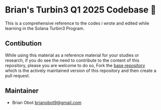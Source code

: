 # Brian's Turbin3 Q1 2025 Codebase 🦇

This is a comprehensive reference to the codes i wrote and edited while learning in the Solana Turbin3 Program.


## Contibution
While using this material as a reference material for your studies or research, if you do see the need to contribute to the 
content of this repository, please you are welcome to do so, Fork the [base repository](https://github.com/brianobot/TURBIN3-Q1-25) which is the actively maintained version of this repository and then create a pull request.


## Maintainer
- Brian Obot <brianobot9@gmail.com>